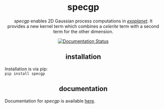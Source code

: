 <h1 align="center">
  specgp
</h1>
<p align="center">
    <em>specgp</em> enables 2D Gaussian process computations in <a href="https://github.com/exoplanet-dev/exoplanet.git"><em>exoplanet</em></a>. It provides a new kernel term which combines a <em>celerite</em> term with a second term for the other dimension. 
</p>
<p align="center">
    <a href='https://specgp.readthedocs.io/en/latest/?badge=latest'>
    <img src='https://readthedocs.org/projects/specgp/badge/?version=latest' alt='Documentation Status' />
    </a>
</p>

<h2 align="center">
    installation
</h2>
<p>
    Installation is via pip:
    </br>
    <code>pip install specgp</code>
</p>
<h2 align="center">
    documentation
</h2>
<p>
    Documentation for <em>specgp</em> is available <a href="https://specgp.readthedocs.io">here</a>.
</p>
